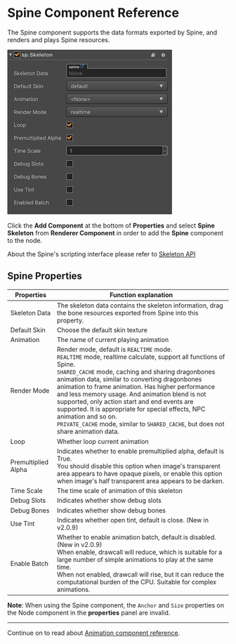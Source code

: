# Spine Component Reference

The Spine component supports the data formats exported by Spine, and renders and plays Spine resources.

![spine](./spine/spine-properties.png)

Click the **Add Component** at the bottom of **Properties** and select **Spine Skeleton** from **Renderer Component** in order to add the **Spine** component to the node.

About the Spine's scripting interface please refer to [Skeleton API](../../../api/en/classes/Skeleton.html)

## Spine Properties

| Properties |   Function explanation
| ------------------ | ------------------ |
| Skeleton Data      | The skeleton data contains the skeleton information, drag the bone resources exported from Spine into this property.
| Default Skin       | Choose the default skin texture
| Animation          | The name of current playing animation
| Render Mode        | Render mode, default is `REALTIME` mode.<br>`REALTIME` mode, realtime calculate, support all functions of Spine.<br>`SHARED_CACHE` mode, caching and sharing dragonbones animation data, similar to converting dragonbones animation to frame animation. Has higher performance and less memory usage. And animation blend is not supported, only action start and end events are supported. It is appropriate for special effects, NPC animation and so on.<br>`PRIVATE_CACHE` mode, similar to `SHARED_CACHE`, but does not share animation data.
| Loop               | Whether loop current animation
| Premultiplied Alpha| Indicates whether to enable premultiplied alpha, default is True.<br>You should disable this option when image's transparent area appears to have opaque pixels, or enable this option when image's half transparent area appears to be darken.
| Time Scale         | The time scale of animation of this skeleton
| Debug Slots        | Indicates whether show debug slots
| Debug Bones        | Indicates whether show debug bones
| Use Tint           | Indicates whether open tint, default is close. (New in v2.0.9)
| Enable Batch       | Whether to enable animation batch, default is disabled. (New in v2.0.9)<br>When enable, drawcall will reduce, which is suitable for a large number of simple animations to play at the same time.<br>When not enabled, drawcall will rise, but it can reduce the computational burden of the CPU. Suitable for complex animations.

**Note**: When using the Spine component, the `Anchor` and `Size` properties on the Node component in the **properties** panel are invalid.


---

Continue on to read about [Animation component reference](animation.md).
